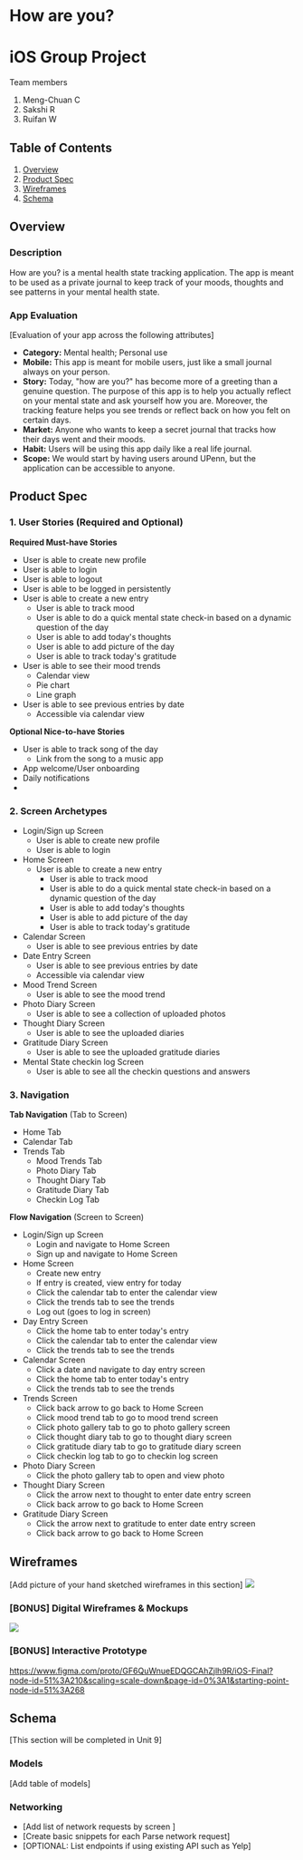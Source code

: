 How are you?
===

# iOS Group Project
Team members
1. Meng-Chuan C
2. Sakshi R
3. Ruifan W

## Table of Contents
1. [Overview](#Overview)
1. [Product Spec](#Product-Spec)
1. [Wireframes](#Wireframes)
2. [Schema](#Schema)
## Overview
### Description
How are you? is a mental health state tracking application. The app is meant to be used as a private journal to keep track of your moods, thoughts and see patterns in your mental health state.

### App Evaluation
[Evaluation of your app across the following attributes]
- **Category:** Mental health; Personal use
- **Mobile:** This app is meant for mobile users, just like a small journal always on your person.
- **Story:** Today, "how are you?" has become more of a greeting than a genuine question. The purpose of this app is to help you actually reflect on your mental state and ask yourself how you are. Moreover, the tracking feature helps you see trends or reflect back on how you felt on certain days.
- **Market:** Anyone who wants to keep a secret journal that tracks how their days went and their moods.
- **Habit:** Users will be using this app daily like a real life journal. 
- **Scope:** We would start by having users around UPenn, but the application can be accessible to anyone.
## Product Spec

### 1. User Stories (Required and Optional)

**Required Must-have Stories**

* User is able to create new profile
* User is able to login
* User is able to logout
* User is able to be logged in persistently
* User is able to create a new entry
    * User is able to track mood
    * User is able to do a quick mental state check-in based on a dynamic question of the day
    * User is able to add today's thoughts
    * User is able to add picture of the day
    * User is able to track today's gratitude
* User is able to see their mood trends
    * Calendar view
    * Pie chart
    * Line graph
* User is able to see previous entries by date
    * Accessible via calendar view


**Optional Nice-to-have Stories**

* User is able to track song of the day
    * Link from the song to a music app
* App welcome/User onboarding
* Daily notifications
* 

### 2. Screen Archetypes

* Login/Sign up Screen
   * User is able to create new profile
   * User is able to login
* Home Screen
   * User is able to create a new entry
        * User is able to track mood
        * User is able to do a quick mental state check-in based on a dynamic question of the day
        * User is able to add today's thoughts
        * User is able to add picture of the day
        * User is able to track today's gratitude
* Calendar Screen
    * User is able to see previous entries by date
* Date Entry Screen
    * User is able to see previous entries by date
    * Accessible via calendar view
* Mood Trend Screen
    * User is able to see the mood trend
* Photo Diary Screen
    * User is able to see a collection of uploaded photos 
* Thought Diary Screen
    * User is able to see the uploaded diaries 
* Gratitude Diary Screen
    * User is able to see the uploaded gratitude diaries
* Mental State checkin log Screen
    * User is able to see all the checkin questions and answers

### 3. Navigation

**Tab Navigation** (Tab to Screen)

* Home Tab
* Calendar Tab
* Trends Tab
    * Mood Trends Tab
    * Photo Diary Tab
    * Thought Diary Tab
    * Gratitude Diary Tab
    * Checkin Log Tab

**Flow Navigation** (Screen to Screen)

* Login/Sign up Screen
    * Login and navigate to Home Screen
    * Sign up and navigate to Home Screen
* Home Screen
    * Create new entry
    * If entry is created, view entry for today
    * Click the calendar tab to enter the calendar view 
    * Click the trends tab to see the trends 
    * Log out (goes to log in screen)
* Day Entry Screen
    * Click the home tab to enter today's entry
    * Click the calendar tab to enter the calendar view 
    * Click the trends tab to see the trends 
* Calendar Screen
    * Click a date and navigate to day entry screen 
    * Click the home tab to enter today's entry
    * Click the trends tab to see the trends 
* Trends Screen
    * Click back arrow to go back to Home Screen
    * Click mood trend tab to go to mood trend screen
    * Click photo gallery tab to go to photo gallery screen
    * Click thought diary tab to go to thought diary screen
    * Click gratitude diary tab to go to gratitude diary screen
    * Click checkin log tab to go to checkin log screen
* Photo Diary Screen
    * Click the photo gallery tab to open and view photo
* Thought Diary Screen
    * Click the arrow next to thought to enter date entry screen
    * Click back arrow to go back to Home Screen
* Gratitude Diary Screen
    * Click the arrow next to gratitude to enter date entry screen
    * Click back arrow to go back to Home Screen

## Wireframes
[Add picture of your hand sketched wireframes in this section]
![](https://i.imgur.com/phHlbgW.jpg)

### [BONUS] Digital Wireframes & Mockups
![](https://i.imgur.com/5z37HaN.png)


### [BONUS] Interactive Prototype
https://www.figma.com/proto/GF6QuWnueEDQGCAhZjlh9R/iOS-Final?node-id=51%3A210&scaling=scale-down&page-id=0%3A1&starting-point-node-id=51%3A268

## Schema 
[This section will be completed in Unit 9]
### Models
[Add table of models]
### Networking
- [Add list of network requests by screen ]
- [Create basic snippets for each Parse network request]
- [OPTIONAL: List endpoints if using existing API such as Yelp]
